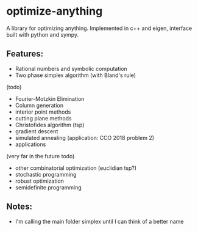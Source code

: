 # optimize-anything
A library for optimizing anything. Implemented in c++ and eigen, interface built with python and sympy.

## Features:
- Rational numbers and symbolic computation
- Two phase simplex algorithm (with Bland's rule)

(todo)
- Fourier-Motzkin Elimination
- Column generation
- interior point methods
- cutting plane methods
- Christofides algorithm (tsp)
- gradient descent
- simulated annealing (application: CCO 2018 problem 2)
- applications

(very far in the future todo)
- other combinatorial optimization (euclidian tsp?)
- stochastic programming
- robust optimization
- semidefinite programming

## Notes:
- I'm calling the main folder simplex until I can think of a better name

